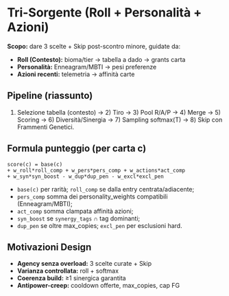 # Tri-Sorgente (Roll + Personalità + Azioni)

**Scopo:** dare 3 scelte + Skip post-scontro minore, guidate da:
- **Roll (Contesto):** bioma/tier -> tabella a dado -> grants carta
- **Personalità:** Enneagram/MBTI -> pesi preferenze
- **Azioni recenti:** telemetria -> affinità carte

## Pipeline (riassunto)
1) Selezione tabella (contesto) → 2) Tiro → 3) Pool R/A/P → 4) Merge → 5) Scoring
→ 6) Diversità/Sinergia → 7) Sampling softmax(T) → 8) Skip con Frammenti Genetici.

## Formula punteggio (per carta c)
```
score(c) = base(c)
+ w_roll*roll_comp + w_pers*pers_comp + w_actions*act_comp
+ w_syn*syn_boost - w_dup*dup_pen - w_excl*excl_pen
```
- `base(c)` per rarità; `roll_comp` se dalla entry centrata/adiacente;
- `pers_comp` somma dei personality_weights compatibili (Enneagram/MBTI);
- `act_comp` somma clampata affinità azioni;
- `syn_boost` se `synergy_tags` ∩ tag dominanti;
- `dup_pen` se oltre max_copies; `excl_pen` per esclusioni hard.

## Motivazioni Design
- **Agency senza overload:** 3 scelte curate + Skip
- **Varianza controllata:** roll + softmax
- **Coerenza build:** ≥1 sinergica garantita
- **Antipower-creep:** cooldown offerte, max_copies, cap FG
